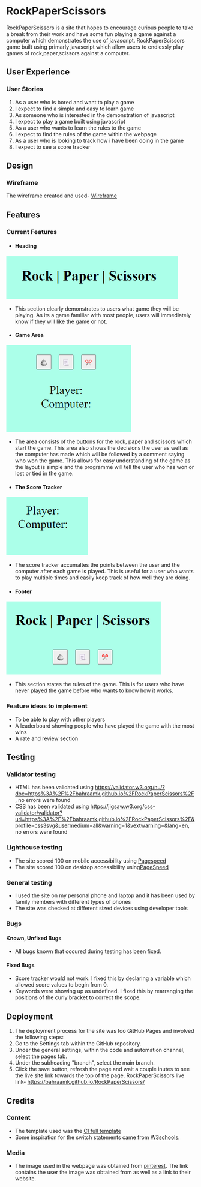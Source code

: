 # RockPaperScissors

RockPaperScissors is a site that hopes to encourage curious people to take a break from their work and have some fun playing a game against a computer which demonstrates the use of javascript. RockPaperScissors game built using primarly javascript which allow users to endlessly play games of rock,paper,scissors against a computer.

## User Experience

### User Stories

1. As a user who is bored and want to play a game
2. I expect to find a simple and easy to learn game
3. As someone who is interested in the demonstration of javascript
4. I expect to play a game built using javascript
5. As a user who wants to learn the rules to the game
6. I expect to find the rules of the game within the webpage
7. As a user who is looking to track how i have been doing in the game
8. I expect to see a score tracker

## Design

### Wireframe

The wireframe created and used- [Wireframe](assets/images/wireframe.png)

## Features

### Current Features

* #### Heading

![Heading](assets/images/heading.png)
 * This section clearly demonstrates to users what game they will be playing. As its a game familiar with most people, users will immediately know if they will like the game or not.

* #### Game Area

![Game Area](assets/images/game.area.png)
* The area consists of the buttons for the rock, paper and scissors which start the game. This area also shows the decisions the user as well as the computer has made which will be followed by a comment saying who won the game. This allows for easy understanding of the game as the layout is simple and the programme will tell the user who has won or lost or tied in the game.

* #### The Score Tracker

![Score Tracker](assets/images/scores.png)
* The score tracker accumaltes the points between the user and the computer after each game is played. This is useful for a user who wants to play multiple times and easily keep track of how well they are doing.

* #### Footer

![Footer](assets/images/rules.png)
    
* This section states the rules of the game. This is for users who have never played the game before who wants to know how it works.

### Feature ideas to implement

* To be able to play with other players
* A leaderboard showing people who have played the game with the most wins
* A rate and review section

## Testing

### Validator testing

* HTML has been validated using <https://validator.w3.org/nu/?doc=https%3A%2F%2Fbahraamk.github.io%2FRockPaperScissors%2F> , no errors were found
* CSS has been validated using <https://jigsaw.w3.org/css-validator/validator?uri=https%3A%2F%2Fbahraamk.github.io%2FRockPaperScissors%2F&profile=css3svg&usermedium=all&warning=1&vextwarning=&lang=en>, no errors were found

### Lighthouse testing

* The site scored 100 on mobile accessibility using [Pagespeed](https://pagespeed.web.dev/analysis/https-bahraamk-github-io-RockPaperScissors/h9m5avglt7?form_factor=mobile)
* The site scored 100 on desktop accessibility using[PageSpeed](https://pagespeed.web.dev/analysis/https-bahraamk-github-io-RockPaperScissors/h9m5avglt7?form_factor=desktop)

### General testing

* I used the site on my personal phone and laptop and it has been used by family members with different types of phones
* The site was checked at different sized devices using developer tools

### Bugs

#### Known, Unfixed Bugs

* All bugs known that occured during testing has been fixed.

#### Fixed Bugs

* Score tracker would not work. I fixed this by declaring a variable which allowed score values to begin from 0.
* Keywords were showing up as undefined. I fixed this by rearranging the positions of the curly bracket to correct the scope.

## Deployment

1. The deployment process for the site was too GitHub Pages and involved the following steps:
2. Go to the Settings tab within the GitHub repository.
3. Under the general settings, within the code and automation channel, select the pages tab.
4. Under the subheading "branch", select the main branch.
5. Click the save button, refresh the page and wait a couple inutes to see the live site link towards the top of the page.
RockPaperScissors live link- <https://bahraamk.github.io/RockPaperScissors/>

## Credits

### Content

* The template used was the [CI full template](https://github.com/Code-Institute-Org/ci-full-template)
* Some inspiration for the switch statements came from [W3schools](https://www.w3schools.com/).

### Media

* The image used in the webpage was obtained from [pinterest](https://www.pinterest.co.uk/pin/388365167884184835/). The link contains the user the image was obtained from as well as a link to their website.
